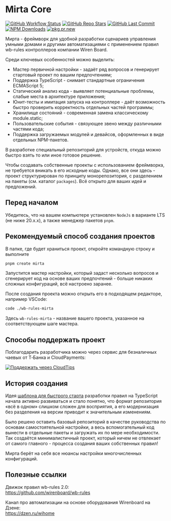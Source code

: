 # Mirta Core

[![GitHub Workflow Status](https://img.shields.io/github/actions/workflow/status/wb-mirta/core/build.yml?branch=latest&logo=github&style=flat-square)](https://github.com/wb-mirta/core/actions/workflows/build.yml)
[![GitHub Repo Stars](https://img.shields.io/github/stars/wb-mirta/core?color=594ae2&style=flat-square&logo=github)](https://github.com/wb-mirta/core/stargazers)
[![GitHub Last Commit](https://img.shields.io/github/last-commit/wb-mirta/core?color=594ae2&style=flat-square&logo=github)](https://github.com/wb-mirta/core)
[![NPM Downloads](https://img.shields.io/npm/dm/mirta?style=flat-square&logo=npm)](https://npmjs.com/package/mirta)
[![pkg.pr.new](https://pkg.pr.new/badge/wb-mirta/core?style=flat-square&color=555)](https://pkg.pr.new/~/wb-mirta/core)

Мирта - фреймворк для удобной разработки сценариев управления умными домами и другими автоматизациями с применением правил wb-rules контроллеров компании Wiren Board.

Среди ключевых особенностей можно выделить:

- Мастер первичной настройки - задаёт ряд вопросов и генерирует стартовый проект по вашим предпочтениям;
- Поддержка TypeScript - снимает стандартные ограничения ECMAScript 5;
- Статический анализ кода - выявляет потенциальные проблемы, слабые места в архитектуре приложения;
- Юнит-тесты и имитация запуска на контроллере - даёт возможность быстро проверить корректность отдельных частей программы;
- Хранилище состояний - современная замена классическому module.static;
- Пользовательские события - связующее звено между различными частями кода;
- Поддержка загружаемых модулей и девайсов, оформленных в виде отдельных NPM-пакетов.

В разработке специальный репозиторий для устройств, откуда можно быстро взять то или иное готовое решение.

Чтобы создавать собственные проекты с использованием фреймворка, не требуется вникать в его исходные коды. Однако, все они здесь - проект структурирован по принципу монорепозитория, с разделением на пакеты (см. каталог `packages`). Всё открыто для ваших идей и предложений.

## Перед началом

Убедитесь, что на вашем компьютере установлен `NodeJs` в варианте LTS (не ниже 20.x.x), а также менеджер пакетов `pnpm`.

## Рекомендуемый способ создания проектов

В папке, где будет храниться проект, откройте командную строку и выполните

```sh
pnpm create mirta
```
Запустится мастер настройки, который задаст несколько вопросов и сгенерирует код на основе ваших предпочтений - больше никаких сложных конфигураций, всё настроено заранее.

После создания проекта можно открыть его в подходящем редакторе, например VSCode:
```sh
code ./wb-rules-mirta
```
Здесь `wb-rules-mirta` - название вашего проекта, указанное на соответствующем шаге мастера.

## Способы поддержать проект
Поблагодарить разработчика можно через сервис для безналичных чаевых от Т‑Банка и CloudPayments:

[![Поддержать через CloudTips](https://img.shields.io/badge/%D0%9F%D0%BE%D0%B4%D0%B4%D0%B5%D1%80%D0%B6%D0%B0%D1%82%D1%8C-Cloud_Tips-blue?style=for-the-badge
)](https://pay.cloudtips.ru/p/58512cca)

## История создания

Идея [шаблона для быстрого старта](https://github.com/wihome-dev/wb-rules-typescript) разработки правил на TypeScript начала активно развиваться и стало понятно, что формат репозитория «всё в одном» слишком сложен для восприятия, а его модернизация без разделения на версии приводит к значительным изменениям.

Было решено оставить базовый репозиторий в качестве руководства по основам самостоятельной настройки, а весь вспомогательный код вынести в отдельные пакеты и загружать их по мере необходимости. Так создаётся минималистичный проект, который ничем не отвлекает от самого главного - процесса создания ваших собственных правил!

Мирта берёт на себя все нюансы настройки многочисленных конфигураций.

## Полезные ссылки

Движок правил wb-rules 2.0:<br/>
https://github.com/wirenboard/wb-rules

Канал про автоматизации на основе оборудования Wirenboard на Дзене:<br/>
https://dzen.ru/wihome
